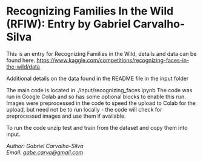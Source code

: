 # Recognizing Families In the Wild (RFIW): Entry by Gabriel Carvalho-Silva

This is an entry for Recognizing Families in the Wild, details and data can be found here. https://www.kaggle.com/competitions/recognizing-faces-in-the-wild/data

Additional details on the data found in the README file in the input folder

The main code is located in ./input/recognizing_faces.ipynb
The code was run in Google Colab and so has some optional blocks to enable this run. Images were preprocessed in the code to speed the upload to Colab for the upload, but need not be to run locally - the code will check for preprocessed images and use them if available. 

To run the code unzip test and train from the dataset and copy them into input.


*Author: Gabriel Carvalho-Silva* <br>
*Email: gabe.carva@gmail.com* <br>

